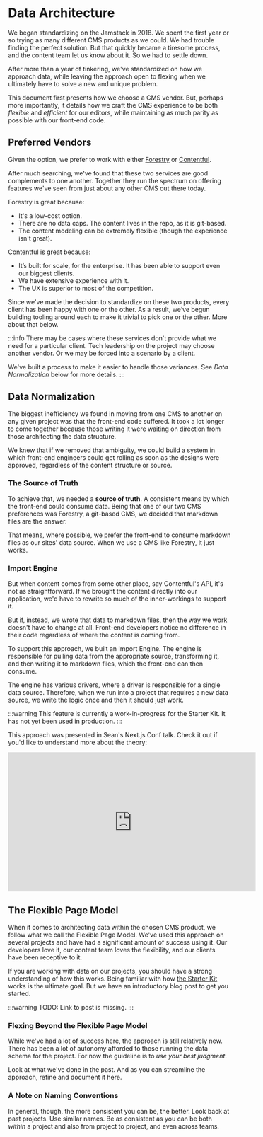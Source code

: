 # Data Architecture

We began standardizing on the Jamstack in 2018. We spent the first year or so trying as many different CMS products as we could. We had trouble finding the perfect solution. But that quickly became a tiresome process, and the content team let us know about it. So we had to settle down.

After more than a year of tinkering, we've standardized on how we approach data, while leaving the approach open to flexing when we ultimately have to solve a new and unique problem.

This document first presents how we choose a CMS vendor. But, perhaps more importantly, it details how we craft the CMS experience to be both _flexible_ and _efficient_ for our editors, while maintaining as much parity as possible with our front-end code.

## Preferred Vendors

Given the option, we prefer to work with either [Forestry](https://www.forestry.io/) or [Contentful](https://www.contentful.com/).

After much searching, we've found that these two services are good complements to one another. Together they run the spectrum on offering features we've seen from just about any other CMS out there today.

Forestry is great because:

- It's a low-cost option.
- There are no data caps. The content lives in the repo, as it is git-based.
- The content modeling can be extremely flexible (though the experience isn't great).

Contentful is great because:

- It’s built for scale, for the enterprise. It has been able to support even our biggest clients.
- We have extensive experience with it.
- The UX is superior to most of the competition.

Since we've made the decision to standardize on these two products, every client has been happy with one or the other. As a result, we’ve begun building tooling around each to make it trivial to pick one or the other. More about that below.

:::info
There may be cases where these services don't provide what we need for a particular client. Tech leadership on the project may choose another vendor. Or we may be forced into a scenario by a client.

We've built a process to make it easier to handle those variances. See _Data Normalization_ below for more details.
:::

## Data Normalization

The biggest inefficiency we found in moving from one CMS to another on any given project was that the front-end code suffered. It took a lot longer to come together because those writing it were waiting on direction from those architecting the data structure.

We knew that if we removed that ambiguity, we could build a system in which front-end engineers could get rolling as soon as the designs were approved, regardless of the content structure or source.

### The Source of Truth

To achieve that, we needed a **source of truth**. A consistent means by which the front-end could consume data. Being that one of our two CMS preferences was Forestry, a git-based CMS, we decided that markdown files are the answer.

That means, where possible, we prefer the front-end to consume markdown files as our sites' data source. When we use a CMS like Forestry, it just works.

### Import Engine

But when content comes from some other place, say Contentful's API, it's not as straightforward. If we brought the content directly into our application, we'd have to rewrite so much of the inner-workings to support it.

But if, instead, we wrote that data to markdown files, then the way we work doesn't have to change at all. Front-end developers notice no difference in their code regardless of where the content is coming from.

To support this approach, we built an Import Engine. The engine is responsible for pulling data from the appropriate source, transforming it, and then writing it to markdown files, which the front-end can then consume.

The engine has various drivers, where a driver is responsible for a single data source. Therefore, when we run into a project that requires a new data source, we write the logic once and then it should just work.

:::warning
This feature is currently a work-in-progress for the Starter Kit. It has not yet been used in production.
:::

This approach was presented in Sean's Next.js Conf talk. Check it out if you'd like to understand more about the theory:

<iframe width="560" height="315" src="https://www.youtube.com/embed/9j9bxDf428o" frameborder="0" allow="accelerometer; autoplay; clipboard-write; encrypted-media; gyroscope; picture-in-picture" allowfullscreen></iframe>

## The Flexible Page Model

When it comes to architecting data within the chosen CMS product, we follow what we call the Flexible Page Model. We've used this approach on several projects and have had a significant amount of success using it. Our developers love it, our content team loves the flexibility, and our clients have been receptive to it.

If you are working with data on our projects, you should have a strong understanding of how this works. Being familiar with how [the Starter Kit](https://github.com/ample/gatsby-starter-ample) works is the ultimate goal. But we have an introductory blog post to get you started.

:::warning
TODO: Link to post is missing.
:::

### Flexing Beyond the Flexible Page Model

While we've had a lot of success here, the approach is still relatively new. There has been a lot of autonomy afforded to those running the data schema for the project. For now the guideline is to _use your best judgment_.

Look at what we've done in the past. And as you can streamline the approach, refine and document it here.

### A Note on Naming Conventions

In general, though, the more consistent you can be, the better. Look back at past projects. Use similar names. Be as consistent as you can be both _within_ a project and also from project to project, and even across teams.
